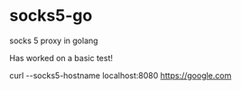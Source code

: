 # socks5-go
socks 5 proxy in golang

Has worked on a basic test!

curl --socks5-hostname localhost:8080 https://google.com


